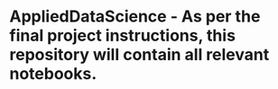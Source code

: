 # AppliedDataScience - As per the final project instructions, this repository will contain all relevant notebooks. 
